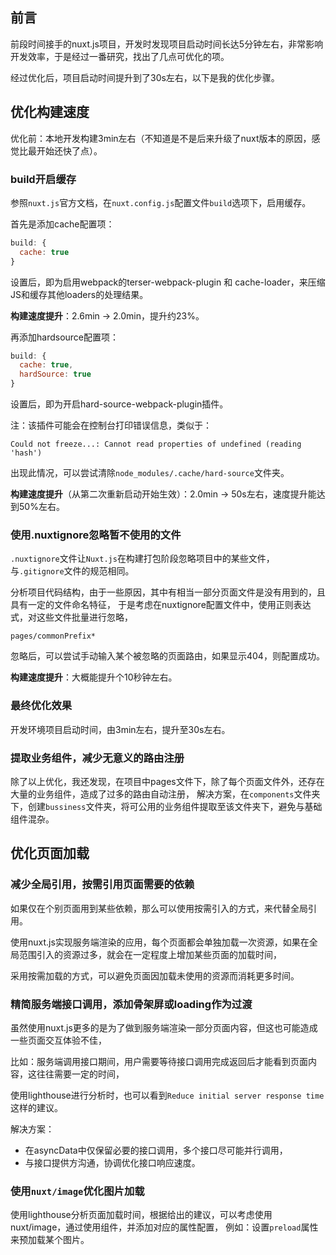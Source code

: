 ## 前言
前段时间接手的nuxt.js项目，开发时发现项目启动时间长达5分钟左右，非常影响开发效率，于是经过一番研究，找出了几点可优化的项。

经过优化后，项目启动时间提升到了30s左右，以下是我的优化步骤。

## 优化构建速度

优化前：本地开发构建3min左右（不知道是不是后来升级了nuxt版本的原因，感觉比最开始还快了点）。

### build开启缓存
参照`nuxt.js`官方文档，在`nuxt.config.js`配置文件`build`选项下，启用缓存。

首先是添加cache配置项：
```javascript
build: {
  cache: true
}
```
设置后，即为启用webpack的terser-webpack-plugin 和 cache-loader，来压缩JS和缓存其他loaders的处理结果。

**构建速度提升**：2.6min -> 2.0min，提升约23%。

再添加hardsource配置项：
```javascript
build: {
  cache: true,
  hardSource: true
}
```
设置后，即为开启hard-source-webpack-plugin插件。

注：该插件可能会在控制台打印错误信息，类似于：
```
Could not freeze...: Cannot read properties of undefined (reading 'hash')
```
出现此情况，可以尝试清除`node_modules/.cache/hard-source`文件夹。


**构建速度提升**（从第二次重新启动开始生效）：2.0min -> 50s左右，速度提升能达到50%左右。


### 使用.nuxtignore忽略暂不使用的文件
`.nuxtignore`文件让`Nuxt.js`在构建打包阶段忽略项目中的某些文件，与`.gitignore`文件的规范相同。

分析项目代码结构，由于一些原因，其中有相当一部分页面文件是没有用到的，且具有一定的文件命名特征，
于是考虑在nuxtignore配置文件中，使用正则表达式，对这些文件批量进行忽略，

```
pages/commonPrefix*
```

忽略后，可以尝试手动输入某个被忽略的页面路由，如果显示404，则配置成功。

**构建速度提升**：大概能提升个10秒钟左右。

### 最终优化效果
开发环境项目启动时间，由3min左右，提升至30s左右。

### 提取业务组件，减少无意义的路由注册
除了以上优化，我还发现，在项目中pages文件下，除了每个页面文件外，还存在大量的业务组件，造成了过多的路由自动注册，
解决方案，在`components`文件夹下，创建`bussiness`文件夹，将可公用的业务组件提取至该文件夹下，避免与基础组件混杂。

## 优化页面加载
### 减少全局引用，按需引用页面需要的依赖
如果仅在个别页面用到某些依赖，那么可以使用按需引入的方式，来代替全局引用。

使用nuxt.js实现服务端渲染的应用，每个页面都会单独加载一次资源，如果在全局范围引入的资源过多，就会在一定程度上增加某些页面的加载时间，

采用按需加载的方式，可以避免页面因加载未使用的资源而消耗更多时间。

### 精简服务端接口调用，添加骨架屏或loading作为过渡
虽然使用nuxt.js更多的是为了做到服务端渲染一部分页面内容，但这也可能造成一些页面交互体验不佳，

比如：服务端调用接口期间，用户需要等待接口调用完成返回后才能看到页面内容，这往往需要一定的时间，

使用lighthouse进行分析时，也可以看到`Reduce initial server response time`这样的建议。

解决方案：
- 在asyncData中仅保留必要的接口调用，多个接口尽可能并行调用，
- 与接口提供方沟通，协调优化接口响应速度。

### 使用`nuxt/image`优化图片加载
使用lighthouse分析页面加载时间，根据给出的建议，可以考虑使用nuxt/image，通过使用<nuxt-img>组件，并添加对应的属性配置，
例如：设置`preload`属性来预加载某个图片。




